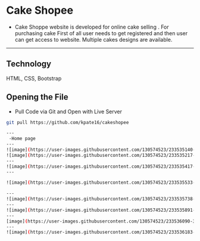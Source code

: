 # Cake Shopee

- Cake Shoppe website is developed for online cake selling . For purchasing cake First of all user needs to get registered and then user can get access to website. Multiple cakes designs are available.

---

## Technology
HTML,
CSS,
Bootstrap

## Opening the File

- Pull Code via Git and Open with Live Server

```bash
git pull https://github.com/kpate16/cakeshopee

---
 -Home page
---
![image](https://user-images.githubusercontent.com/130574523/233535140-768a60b9-a09d-4e27-8f75-96be5f22485c.png)
![image](https://user-images.githubusercontent.com/130574523/233535217-2984f9aa-9ddb-42b0-9432-d084e5ad17ee.png)
---
![image](https://user-images.githubusercontent.com/130574523/233535417-58de645a-d4f9-4f2b-8d8d-53ad2b9c119d.png)
---

![image](https://user-images.githubusercontent.com/130574523/233535533-90515aad-8e36-438c-b777-82ee9f583ebc.png)

---
![image](https://user-images.githubusercontent.com/130574523/233535738-e6cb3d68-d9ba-4de0-95ee-19e1252f8d75.png)
---
![image](https://user-images.githubusercontent.com/130574523/233535891-e56d4bfb-d89f-4e77-9616-e72471f775ff.png)
---
[image](https://user-images.githubusercontent.com/130574523/233536090-3bd469c8-6b6d-455d-ae94-c4a372655a46.png)
---
![image](https://user-images.githubusercontent.com/130574523/233536183-ce8e5164-e0f7-4fe0-b6d7-17ad276bf367.png)

